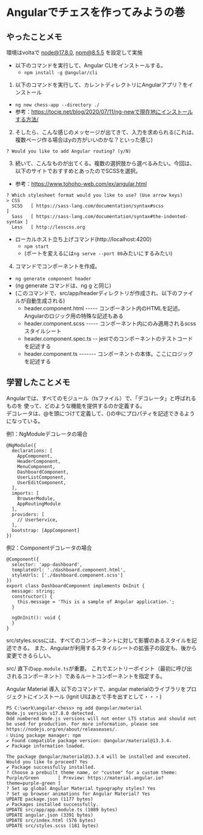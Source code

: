 # Angularでチェスを作ってみようの巻

## やったことメモ

環境はvoltaで node@17.8.0, npm@8.5.5 を設定して実施

- 以下のコマンドを実行して、Angular CLIをインストールする。
  - `npm install -g @angular/cli`


1. 以下のコマンドを実行して、カレントディレクトリにAngularアプリ？をインストール
  - `ng new chess-app --directory ./`
  - 参考：https://tocie.net/blog/2020/07/11/ng-newで現在地にインストールする方法/


2. そしたら、こんな感じのメッセージが出てきて、入力を求められる(これは、複数ページ作る場合はyの方がいいのかな？といった感じ)
```
? Would you like to add Angular routing? (y/N)
```


3. 続いて、こんなものが出てくる。複数の選択肢から選べるみたい。今回は、以下のサイトでおすすめとあったのでSCSSを選択。
  - 参考：https://www.tohoho-web.com/ex/angular.html
```
? Which stylesheet format would you like to use? (Use arrow keys)
> CSS
  SCSS   [ https://sass-lang.com/documentation/syntax#scss                ] 
  Sass   [ https://sass-lang.com/documentation/syntax#the-indented-syntax ] 
  Less   [ http://lesscss.org 
```

- ローカルホスト立ち上げコマンド(http://localhost:4200)
  - `npm start`
  - (ポートを変えるには`ng serve --port 80`みたいにするみたい)


4. コマンドでコンポーネントを作成。
- `ng generate component header`
- (ng generate コマンドは、ng g と同じ)
- (このコマンドで、src/app/headerディレクトリが作成され、以下のファイルが自動生成される)
  - header.component.html ----- コンポーネント内のHTMLを記述。Angularのロジック用の特殊な記述もある
  - header.component.scss ----- コンポーネント内にのみ適用されるscssスタイルシート
  - header.component.spec.ts -- jestでのコンポーネントのテストコードを記述する
  - header.component.ts ------- コンポーネントの本体。ここにロジックを記述する


## 学習したことメモ

Angularでは、すべてのモジュール（tsファイル）で、「デコレータ」と呼ばれるものを
使って、どのような機能を提供するのか定義する。  
デコレータは、@を頭につけて定義して、()の中にプロパティを記述できるようになっている。  

例1：NgModuleデコレータの場合  
```
@NgModule({
  declarations: [
    AppComponent,
    HeaderComponent,
    MenuComponent,
    DashboardComponent,
    UserListComponent,
    UserEditComponent,
  ],
  imports: [
    BrowserModule,
    AppRoutingModule
  ],
  providers: [
    // UserService,
  ],
  bootstrap: [AppComponent]
})
```

例2：Componentデコレータの場合  
```
@Component({
  selector: 'app-dashboard',
  templateUrl: './dashboard.component.html',
  styleUrls: ['./dashboard.component.scss']
})
export class DashboardComponent implements OnInit {
  message: string;
  constructor() {
    this.message = 'This is a sample of Angular application.';
  }

  ngOnInit(): void {
  }
}
```

src/styles.scssには、すべてのコンポーネントに対して影響のあるスタイルを記述できる。
また、Angularが利用するスタイルシートの拡張子の設定も、後から変更できるらしい。


src/ 直下の`app.module.ts`が重要。
これでエントリーポイント（最初に呼び出されるコンポーネント）であるルートコンポーネントを指定する。


Angular Material 導入
以下のコマンドで、angular materialのライブラリをプロジェクトにインストール
(Ignit UIはあとで手を出すとして・・・)

```
PS C:\work\angular-chess> ng add @angular/material
Node.js version v17.8.0 detected.
Odd numbered Node.js versions will not enter LTS status and should not be used for production. For more information, please see https://nodejs.org/en/about/releaseases/.
ℹ Using package manager: npm
✔ Found compatible package version: @angular/material@13.3.4.
✔ Package information loaded.

The package @angular/material@13.3.4 will be installed and executed.
Would you like to proceed? Yes
✔ Package successfully installed.
? Choose a prebuilt theme name, or "custom" for a custom theme: Purple/Green       [ Preview: https://material.angular.io?theme=purple-green ]
? Set up global Angular Material typography styles? Yes
? Set up browser animations for Angular Material? Yes
UPDATE package.json (1177 bytes)
✔ Packages installed successfully.
UPDATE src/app/app.module.ts (1089 bytes)
UPDATE angular.json (3391 bytes)
UPDATE src/index.html (576 bytes)
UPDATE src/styles.scss (181 bytes)
```